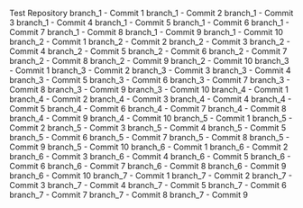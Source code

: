 Test Repository
branch_1 - Commit 1
branch_1 - Commit 2
branch_1 - Commit 3
branch_1 - Commit 4
branch_1 - Commit 5
branch_1 - Commit 6
branch_1 - Commit 7
branch_1 - Commit 8
branch_1 - Commit 9
branch_1 - Commit 10
branch_2 - Commit 1
branch_2 - Commit 2
branch_2 - Commit 3
branch_2 - Commit 4
branch_2 - Commit 5
branch_2 - Commit 6
branch_2 - Commit 7
branch_2 - Commit 8
branch_2 - Commit 9
branch_2 - Commit 10
branch_3 - Commit 1
branch_3 - Commit 2
branch_3 - Commit 3
branch_3 - Commit 4
branch_3 - Commit 5
branch_3 - Commit 6
branch_3 - Commit 7
branch_3 - Commit 8
branch_3 - Commit 9
branch_3 - Commit 10
branch_4 - Commit 1
branch_4 - Commit 2
branch_4 - Commit 3
branch_4 - Commit 4
branch_4 - Commit 5
branch_4 - Commit 6
branch_4 - Commit 7
branch_4 - Commit 8
branch_4 - Commit 9
branch_4 - Commit 10
branch_5 - Commit 1
branch_5 - Commit 2
branch_5 - Commit 3
branch_5 - Commit 4
branch_5 - Commit 5
branch_5 - Commit 6
branch_5 - Commit 7
branch_5 - Commit 8
branch_5 - Commit 9
branch_5 - Commit 10
branch_6 - Commit 1
branch_6 - Commit 2
branch_6 - Commit 3
branch_6 - Commit 4
branch_6 - Commit 5
branch_6 - Commit 6
branch_6 - Commit 7
branch_6 - Commit 8
branch_6 - Commit 9
branch_6 - Commit 10
branch_7 - Commit 1
branch_7 - Commit 2
branch_7 - Commit 3
branch_7 - Commit 4
branch_7 - Commit 5
branch_7 - Commit 6
branch_7 - Commit 7
branch_7 - Commit 8
branch_7 - Commit 9
